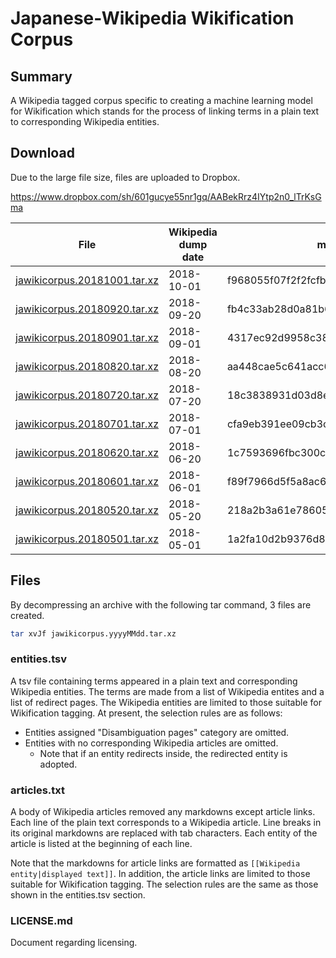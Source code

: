 # Japanese-Wikipedia Wikification Corpus

## Summary
A Wikipedia tagged corpus specific to creating a machine learning model for Wikification which stands for the process of linking terms in a plain text to corresponding Wikipedia entities.

## Download
Due to the large file size, files are uploaded to Dropbox.

https://www.dropbox.com/sh/601gucye55nr1gq/AABekRrz4IYtp2n0_lTrKsGma

|File|Wikipedia dump date|md5|
| --- | --- | --- |
| [jawikicorpus.20181001.tar.xz](https://www.dropbox.com/s/sjg1nmzejf3zdbw/jawikicorpus.20181001.tar.xz) | 2018-10-01 | f968055f07f2f2fcfb6f87bde6629ce5 |
| [jawikicorpus.20180920.tar.xz](https://www.dropbox.com/s/4rcuw3385cz4t64/jawikicorpus.20180920.tar.xz) | 2018-09-20 | fb4c33ab28d0a81b68e049a29b166e53 |
| [jawikicorpus.20180901.tar.xz](https://www.dropbox.com/s/jsi40gqfqbhm4z0/jawikicorpus.20180901.tar.xz) | 2018-09-01 | 4317ec92d9958c38cbb362cd15894a83 |
| [jawikicorpus.20180820.tar.xz](https://www.dropbox.com/s/dq5ku6smcagzubb/jawikicorpus.20180820.tar.xz) | 2018-08-20 | aa448cae5c641acc6afca0e0edeb37a8 |
| [jawikicorpus.20180720.tar.xz](https://www.dropbox.com/s/annralia8gihpno/jawikicorpus.20180720.tar.xz) | 2018-07-20 | 18c3838931d03d8e0459c0bb7ba22a7f |
| [jawikicorpus.20180701.tar.xz](https://www.dropbox.com/s/xlbf1tuveg4ps9j/jawikicorpus.20180701.tar.xz) | 2018-07-01 | cfa9eb391ee09cb3c6f803d28529be84 |
| [jawikicorpus.20180620.tar.xz](https://www.dropbox.com/s/o870ax9ut9pgjbh/jawikicorpus.20180620.tar.xz) | 2018-06-20 | 1c7593696fbc300c3dd72eb533e69ab5 |
| [jawikicorpus.20180601.tar.xz](https://www.dropbox.com/s/022mo7gomlom3mi/jawikicorpus.20180601.tar.xz) | 2018-06-01 | f89f7966d5f5a8ac6e6eaf7a6201e051 |
| [jawikicorpus.20180520.tar.xz](https://www.dropbox.com/s/5lxe9rpv06bifzz/jawikicorpus.20180520.tar.xz) | 2018-05-20 | 218a2b3a61e786054dc85c8e477bcabb |
| [jawikicorpus.20180501.tar.xz](https://www.dropbox.com/s/lt1ndxjw2hlb5cs/jawikicorpus.20180501.tar.xz) | 2018-05-01 | 1a2fa10d2b9376d85cfa6f7989836a36 |

## Files
By decompressing an archive with the following tar command, 3 files are created.

```bash
tar xvJf jawikicorpus.yyyyMMdd.tar.xz
```

### entities.tsv
A tsv file containing terms appeared in a plain text and corresponding Wikipedia entities.
The terms are made from a list of Wikipedia entites and a list of redirect pages.
The Wikipedia entities are limited to those suitable for Wikification tagging.
At present, the selection rules are as follows:
* Entities assigned "Disambiguation pages" category are omitted.
* Entities with no corresponding Wikipedia articles are omitted.
   * Note that if an entity redirects inside, the redirected entity is adopted.

### articles.txt
A body of Wikipedia articles removed any markdowns except article links.
Each line of the plain text corresponds to a Wikipedia article.
Line breaks in its original markdowns are replaced with tab characters.
Each entity of the article is listed at the beginning of each line.

Note that the markdowns for article links are formatted as `[[Wikipedia entity|displayed text]]`.
In addition, the article links are limited to those suitable for Wikification tagging.
The selection rules are the same as those shown in the entities.tsv section.

### LICENSE.md
Document regarding licensing.
